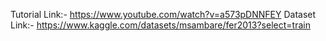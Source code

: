 Tutorial Link:- https://www.youtube.com/watch?v=a573pDNNFEY
Dataset Link:-  https://www.kaggle.com/datasets/msambare/fer2013?select=train
